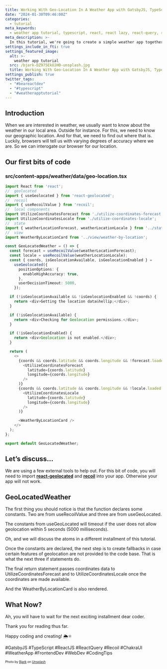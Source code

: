 ```yaml
---
title: Working With Geo-Location In A Weather App with GatsbyJS, TypeScript, Recoil and React!
date: "2024-01-30T09:46:00Z"
categories:
  - tutorial
meta_keywords:
  - weather app tutorial, typescript, react, react lazy, react-query, react suspense, recoil, coding tutorial
meta_description: >-
  In this tutorial, we're going to create a simple weather app together! 🌦️⚛️
settings_include_in_fti: true
settings_featured_image:
  alt: >-
    weather app tutorial
  src: /bjark-DZ975EkUJH0-unsplash.jpg
  title: Working With Geo-Location In A Weather App with GatsbyJS, TypeScript, Recoil and React!
settings_publish: true
twitter_tags:
  - "#beareactdev"
  - "#typescript"
  - "#weatherapptutorial"
---
```


## Introduction

When we are interested in weather, we usually want to know about the weather in our local area. Outside for instance. For this, we need to know our geographic location. And for that, we need to find out where that is. Luckily, browsers will tell us with varying degrees of accuracy where we are. So we can interogate our browser for our location.

## Our first bits of code

### src/content-apps/weather/data/geo-location.tsx

```typescript
import React from 'react';
//  geolocated
import { useGeolocated } from 'react-geolocated';
//  recoil
import { useRecoilValue } from 'recoil';
//  local components
import UtilizeCoordinatesForecast from './utilize-coordinates-forecast';
import UtilizeCoordinatesLocale from './utilize-coordinates-locale';
//  state
import { weatherLocationForecast, weatherLocationLocale } from '../state/atoms';
//  view
import WeatherByLocationCard from '../view/weather-by-location';

const GeoLocatedWeather = () => {
  const forecast = useRecoilValue(weatherLocationForecast);
  const locale = useRecoilValue(weatherLocationLocale);
  const { coords, isGeolocationAvailable, isGeolocationEnabled } =
    useGeolocated({
      positionOptions: {
        enableHighAccuracy: true,
      },
      userDecisionTimeout: 5000,
    });

  if (!isGeolocationAvailable && !isGeolocationEnabled && !coords) {
    return <div>Getting the location data&hellip;</div>;
  }

  if (!isGeolocationAvailable) {
    return <div>Checking for Geolocation permissions.</div>;
  }

  if (!isGeolocationEnabled) {
    return <div>Geolocation is not enabled.</div>;
  }

  return (
    <>
      {coords && coords.latitude && coords.longitude && !forecast.loaded && (
        <UtilizeCoordinatesForecast
          latitude={coords.latitude}
          longitude={coords.longitude}
        />
      )}
      {coords && coords.latitude && coords.longitude && !locale.loaded && (
        <UtilizeCoordinatesLocale
          latitude={coords.latitude}
          longitude={coords.longitude}
        />
      )}

      <WeatherByLocationCard />
    </>
  );
};

export default GeoLocatedWeather;
```

## Let’s discuss…

We are using a few external tools to help out. For this bit of code, you will need to import <a href="https://www.npmjs.com/package/react-geolocated" target="_blank"><strong>react-geolocated</strong></a> and <a href="https://www.npmjs.com/package/recoil" target="_blank"><strong>recoil</strong></a> into your app. Otherwise your app will not work.

## GeoLocatedWeather

The first thing you should notice is that the function declares some constants. Two are from useRecoilValue and three are from useGeoLocated.

The constants from useGeoLocated will timeout if the user does not allow geolocation within 5 seconds (5000 milliseconds).

Oh, and we will discuss the atoms in a different installment of this tutorial.

Once the constants are declared, the next step is to create fallbacks in case certain features of geolocation are not provided to the code base. That is what the next three if statements do.

The final return statement passes coordinates data to UtilizeCoordinatesForecast and to UtilizeCoordinatesLocale once the coordinates are made available.

And the WeatherByLocationCard is also rendered.

## What Now?

Ah, you will have to wait for the next exciting installment dear coder.

Thank you for reading thus far.

Happy coding and creating! 🌦️⚛️

\#GatsbyJS #TypeScript #ReactJS #ReactQuery #Recoil #ChakraUI #WeatherApp #FrontendDev #WebDev #CodingTips

<p/>

<span style="font-size:10px">
  Photo by <a href="https://unsplash.com/@dagna?utm_content=creditCopyText&utm_medium=referral&utm_source=unsplash" target="_blank">Bjark</a> on <a href="https://unsplash.com/photos/clear-blue-sky-DZ975EkUJH0?utm_content=creditCopyText&utm_medium=referral&utm_source=unsplash" target="_blank">Unsplash</a>
</span>
